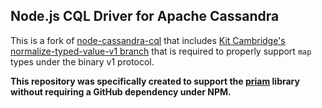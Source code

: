 ## Node.js CQL Driver for Apache Cassandra ##

This is a fork of [node-cassandra-cql](https://github.com/jorgebay/node-cassandra-cql) that includes
[Kit Cambridge's normalize-typed-value-v1 branch](https://github.com/kitcambridge/node-cassandra-cql/tree/normalize-typed-value-v1)
that is required to properly support `map` types under the binary v1 protocol.

**This repository was specifically created to support the [priam](https://github.com/godaddy/node-priam) library without requiring a
GitHub dependency under NPM.**
